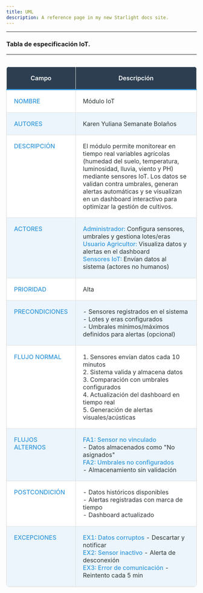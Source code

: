```yaml
---
title: UML
description: A reference page in my new Starlight docs site.
---
```

---

<style is:global>
  :root {
    --iot-table-bg: #ffffff;
    --iot-table-header-bg: #2c3e50;
    --iot-table-border: #e0e0e0;
    --iot-table-text: #2d3436;
    --iot-table-accent: #3498db;
    --iot-table-hover: #f8f9fa;
  }

  [data-theme="dark"] {
    --iot-table-bg: #2d3436;
    --iot-table-header-bg: #1a252f;
    --iot-table-border: #3d4c58;
    --iot-table-text: #dfe6e9;
    --iot-table-accent: #74b9ff;
    --iot-table-hover: #34495e;
  }

  .iot-table {
    width: 100%;
    border-collapse: collapse;
    margin: 2rem 0;
    background: var(--iot-table-bg);
    color: var(--iot-table-text);
    border-radius: 8px;
    overflow: hidden;
    box-shadow: 0 1px 3px rgba(0,0,0,0.1);
  }

  .iot-table th, .iot-table td {
    padding: 1.2rem;
    border: 1px solid var(--iot-table-border);
    vertical-align: top;
  }

  .iot-table th {
    background: var(--iot-table-header-bg);
    color: white;
    font-weight: 600;
    border-bottom: 3px solid var(--iot-table-accent);
  }

  .iot-table tr:nth-child(even) {
    background-color: color-mix(in srgb, var(--iot-table-bg) 90%, var(--iot-table-accent));
  }

  .iot-table tr:hover {
    background-color: var(--iot-table-hover);
  }

  .highlight {
    color: var(--iot-table-accent);
    font-weight: 500;
  }

  @media (max-width: 768px) {
    .iot-table {
      display: block;
      overflow-x: auto;
    }
  }
</style>


### Tabla de especificación IoT.
---

<table class="iot-table">
  <thead>
    <tr>
      <th>Campo</th>
      <th>Descripción</th>
    </tr>
  </thead>
  <tbody>
    <tr>
      <td class="highlight">NOMBRE</td>
      <td>Módulo IoT </td>
    </tr>
    <tr>
      <td class="highlight">AUTORES</td>
      <td>Karen Yuliana Semanate Bolaños </td>
    </tr>
    <tr>
      <td class="highlight">DESCRIPCIÓN</td>
      <td>
        El módulo permite monitorear en tiempo real variables agrícolas (humedad del suelo, temperatura, 
        luminosidad, lluvia, viento y PH) mediante sensores IoT. Los datos se validan contra umbrales, 
        generan alertas automáticas y se visualizan en un dashboard interactivo para optimizar la gestión de cultivos.
      </td>
    </tr>
    <tr>
      <td class="highlight">ACTORES</td>
      <td>
        <span class="highlight">Administrador:</span> Configura sensores, umbrales y gestiona lotes/eras<br>
        <span class="highlight">Usuario Agricultor:</span> Visualiza datos y alertas en el dashboard<br>
        <span class="highlight">Sensores IoT:</span> Envían datos al sistema (actores no humanos)
      </td>
    </tr>
    <tr>
      <td class="highlight">PRIORIDAD</td>
      <td>Alta</td>
    </tr>
    <tr>
      <td class="highlight">PRECONDICIONES</td>
      <td>
        - Sensores registrados en el sistema<br>
        - Lotes y eras configurados<br>
        - Umbrales mínimos/máximos definidos para alertas (opcional)
      </td>
    </tr>
    <tr>
      <td class="highlight">FLUJO NORMAL</td>
      <td>
        1. Sensores envían datos cada 10 minutos<br>
        2. Sistema valida y almacena datos<br>
        3. Comparación con umbrales configurados<br>
        4. Actualización del dashboard en tiempo real<br>
        5. Generación de alertas visuales/acústicas
      </td>
    </tr>
    <tr>
      <td class="highlight">FLUJOS ALTERNOS</td>
      <td>
        <span class="highlight">FA1: Sensor no vinculado</span><br>
        - Datos almacenados como "No asignados"<br>
        <span class="highlight">FA2: Umbrales no configurados</span><br>
        - Almacenamiento sin validación
      </td>
    </tr>
    <tr>
      <td class="highlight">POSTCONDICIÓN</td>
      <td>
        - Datos históricos disponibles<br>
        - Alertas registradas con marca de tiempo<br>
        - Dashboard actualizado
      </td>
    </tr>
    <tr>
      <td class="highlight">EXCEPCIONES</td>
      <td>
        <span class="highlight">EX1: Datos corruptos</span> - Descartar y notificar<br>
        <span class="highlight">EX2: Sensor inactivo</span> - Alerta de desconexión<br>
        <span class="highlight">EX3: Error de comunicación</span> - Reintento cada 5 min
      </td>
    </tr>
  </tbody>
</table>
